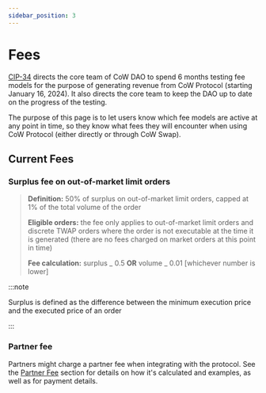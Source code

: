 ```yaml
---
sidebar_position: 3
---
```


# Fees

[CIP-34](https://snapshot.org/#/cow.eth/proposal/0xe358941aa3f3aeaf94d40e6904c9bb530c98f88e363c2f309d9898b0ffb16c1f) directs the core team of CoW DAO to spend 6 months testing fee models for the purpose of generating revenue from CoW Protocol (starting January 16, 2024).
It also directs the core team to keep the DAO up to date on the progress of the testing.

The purpose of this page is to let users know which fee models are active at any point in time, so they know what fees they will encounter when using CoW Protocol (either directly or through CoW Swap).

## Current Fees

### Surplus fee on out-of-market limit orders

> **Definition:** 50% of surplus on out-of-market limit orders, capped at 1% of the total volume of the order
>
> **Eligible orders:** the fee only applies to out-of-market limit orders and discrete TWAP orders where the order is not executable at the time it is generated (there are no fees charged on market orders at this point in time)
>
> **Fee calculation:** surplus _ 0.5 **OR** volume _ 0.01 [whichever number is lower]

:::note

Surplus is defined as the difference between the minimum execution price and the executed price of an order

:::

### Partner fee

Partners might charge a partner fee when integrating with the protocol.
See the [Partner Fee](/governance/fees/partner-fee) section for details on how it's calculated and examples, as well as for payment details.
